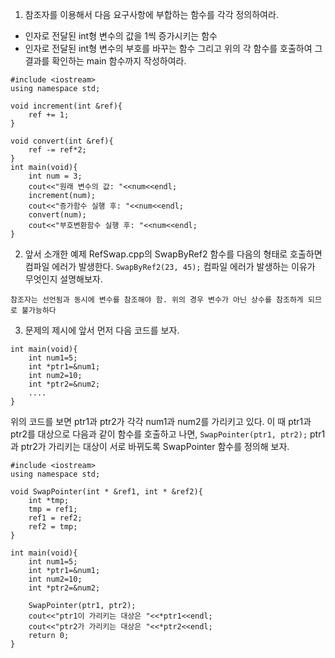 1. 참조자를 이용해서 다음 요구사항에 부합하는 함수를 각각 정의하여라.
- 인자로 전달된 int형 변수의 값을 1씩 증가시키는 함수
- 인자로 전달된 int형 변수의 부호를 바꾸는 함수
그리고 위의 각 함수를 호출하여 그 결과를 확인하는 main 함수까지 작성하여라.

```
#include <iostream>
using namespace std;

void increment(int &ref){
    ref += 1;
}

void convert(int &ref){
    ref -= ref*2;
}
int main(void){
    int num = 3;
    cout<<"원래 변수의 값: "<<num<<endl;
    increment(num);
    cout<<"증가함수 실행 후: "<<num<<endl;
    convert(num);
    cout<<"부호변환함수 실행 후: "<<num<<endl;
}
```

2. 앞서 소개한 예제 RefSwap.cpp의 SwapByRef2 함수를 다음의 형태로 호출하면 컴파일 에러가 발생한다.
    ```SwapByRef2(23, 45);```
컴파일 에러가 발생하는 이유가 무엇인지 설명해보자.

```
참조자는 선언됨과 동시에 변수를 참조해야 함. 위의 경우 변수가 아닌 상수를 참조하게 되므로 불가능하다
```

3. 문제의 제시에 앞서 먼저 다음 코드를 보자.
```
int main(void){
    int num1=5;
    int *ptr1=&num1;
    int num2=10;
    int *ptr2=&num2;
    ....
}
```
위의 코드를 보면 ptr1과 ptr2가 각각 num1과 num2를 가리키고 있다. 이 때 ptr1과 ptr2를 대상으로 다음과 같이 함수를 호출하고 나면,
```SwapPointer(ptr1, ptr2);```
ptr1과 ptr2가 가리키는 대상이 서로 바뀌도록 SwapPointer 함수를 정의해 보자.

```
#include <iostream>
using namespace std;

void SwapPointer(int * &ref1, int * &ref2){
    int *tmp;
    tmp = ref1;
    ref1 = ref2;
    ref2 = tmp;
}

int main(void){
    int num1=5;
    int *ptr1=&num1;
    int num2=10;
    int *ptr2=&num2;
    
    SwapPointer(ptr1, ptr2);
    cout<<"ptr1이 가리키는 대상은 "<<*ptr1<<endl;
    cout<<"ptr2가 가리키는 대상은 "<<*ptr2<<endl;
    return 0;
}
```